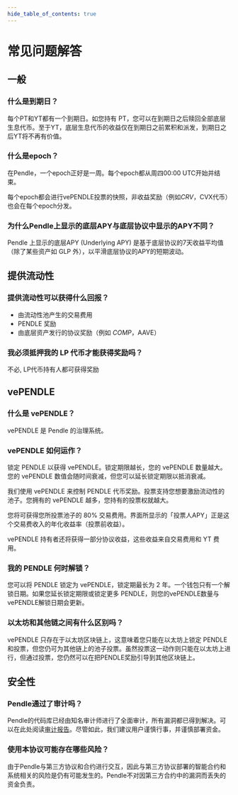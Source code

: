 ```yaml
---
hide_table_of_contents: true
---
```


# 常见问题解答

## 一般

### 什么是到期日？

每个PT和YT都有一个到期日。如您持有 PT，您可以在到期日之后赎回全部底层生息代币。至于YT，底层生息代币的收益仅在到期日之前累积和派发，到期日之后YT将不再有价值。

### 什么是epoch？

在Pendle，一个epoch正好是一周。每个epoch都从周四00:00 UTC开始并结束。

每个epoch都会进行vePENDLE投票的快照，非收益奖励（例如$CRV，$CVX代币）也会在每个epoch分发。

### 为什么Pendle上显示的底层APY与底层协议中显示的APY不同？

Pendle 上显示的底层APY (Underlying APY) 是基于底层协议的7天收益平均值（除了某些资产如 GLP 外），以平滑底层协议的APY的短期波动。

## 提供流动性

### 提供流动性可以获得什么回报？

* 由流动性池产生的交易费用
* PENDLE 奖励
* 由底层资产发行的协议奖励（例如 $COMP，$AAVE）

### 我必须抵押我的 LP 代币才能获得奖励吗？

不必, LP代币持有人都可获得奖励

## vePENDLE

### 什么是 vePENDLE？

vePENDLE 是 Pendle 的治理系统。

### vePENDLE 如何运作？

锁定 PENDLE 以获得 vePENDLE。锁定期限越长，您的 vePENDLE 数量越大。您的 vePENDLE 数值会随时间衰减，但您可以延长锁定期限以抵消衰减。

我们使用 vePENDLE 来控制 PENDLE 代币奖励。投票支持您想要激励流动性的池子。您拥有的 vePENDLE 越多，您持有的投票权就越大。

您将可获得您所投票池子的 80% 交易费用。界面所显示的「投票人APY」正是这个交易费收入的年化收益率（投票前收益）。

vePENDLE 持有者还将获得一部分协议收益，这些收益来自交易费用和 YT 费用。

### 我的 PENDLE 何时解锁？

您可以将 PENDLE 锁定为 vePENDLE，锁定期最长为 2 年。一个钱包只有一个解锁日期。如果您延长锁定期限或锁定更多 PENDLE，则您的vePENDLE数量与vePENDLE解锁日期会更新。

### 以太坊和其他链之间有什么区别吗？

vePENDLE 只存在于以太坊区块链上，这意味着您只能在以太坊上锁定 PENDLE 和投票，但您仍可为其他链上的池子投票。虽然投票这一动作则只能在以太坊上进行，但通过投票，您仍然可以在把PENDLE奖励引导到其他区块链上。

## 安全性

### Pendle通过了审计吗？

Pendle的代码库已经由知名审计师进行了全面审计，所有漏洞都已得到解决。可以在此处阅读[审计报告](https://github.com/pendle-finance/pendle-core-v2-public/tree/main/audits)。尽管如此，我们建议用户谨慎行事，并谨慎部署资金。

### 使用本协议可能存在哪些风险？

由于Pendle与第三方协议和合约进行交互，因此与第三方协议部署的智能合约和系统相关的风险是仍有可能发生的。Pendle不对因第三方合约中的漏洞而丢失的资金负责。
